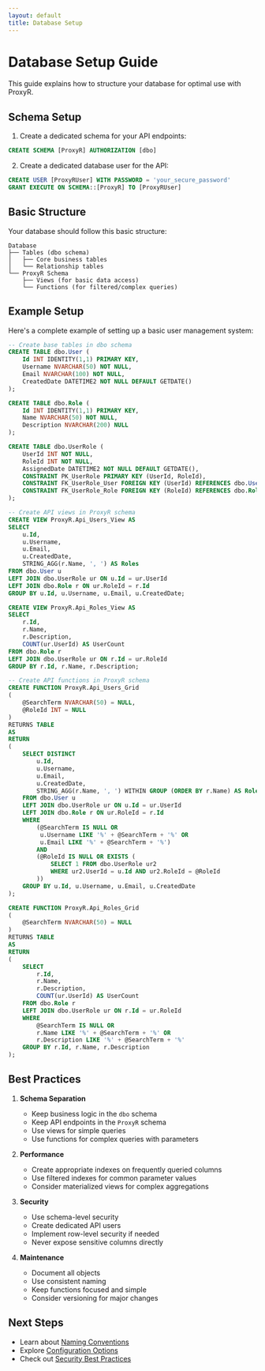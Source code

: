 ```yaml
---
layout: default
title: Database Setup
---
```


# Database Setup Guide

This guide explains how to structure your database for optimal use with ProxyR.

## Schema Setup

1. Create a dedicated schema for your API endpoints:

```sql
CREATE SCHEMA [ProxyR] AUTHORIZATION [dbo]
```

2. Create a dedicated database user for the API:

```sql
CREATE USER [ProxyRUser] WITH PASSWORD = 'your_secure_password'
GRANT EXECUTE ON SCHEMA::[ProxyR] TO [ProxyRUser]
```

## Basic Structure

Your database should follow this basic structure:

```
Database
├── Tables (dbo schema)
│   ├── Core business tables
│   └── Relationship tables
└── ProxyR Schema
    ├── Views (for basic data access)
    └── Functions (for filtered/complex queries)
```

## Example Setup

Here's a complete example of setting up a basic user management system:

```sql
-- Create base tables in dbo schema
CREATE TABLE dbo.User (
    Id INT IDENTITY(1,1) PRIMARY KEY,
    Username NVARCHAR(50) NOT NULL,
    Email NVARCHAR(100) NOT NULL,
    CreatedDate DATETIME2 NOT NULL DEFAULT GETDATE()
);

CREATE TABLE dbo.Role (
    Id INT IDENTITY(1,1) PRIMARY KEY,
    Name NVARCHAR(50) NOT NULL,
    Description NVARCHAR(200) NULL
);

CREATE TABLE dbo.UserRole (
    UserId INT NOT NULL,
    RoleId INT NOT NULL,
    AssignedDate DATETIME2 NOT NULL DEFAULT GETDATE(),
    CONSTRAINT PK_UserRole PRIMARY KEY (UserId, RoleId),
    CONSTRAINT FK_UserRole_User FOREIGN KEY (UserId) REFERENCES dbo.User(Id),
    CONSTRAINT FK_UserRole_Role FOREIGN KEY (RoleId) REFERENCES dbo.Role(Id)
);

-- Create API views in ProxyR schema
CREATE VIEW ProxyR.Api_Users_View AS
SELECT
    u.Id,
    u.Username,
    u.Email,
    u.CreatedDate,
    STRING_AGG(r.Name, ', ') AS Roles
FROM dbo.User u
LEFT JOIN dbo.UserRole ur ON u.Id = ur.UserId
LEFT JOIN dbo.Role r ON ur.RoleId = r.Id
GROUP BY u.Id, u.Username, u.Email, u.CreatedDate;

CREATE VIEW ProxyR.Api_Roles_View AS
SELECT
    r.Id,
    r.Name,
    r.Description,
    COUNT(ur.UserId) AS UserCount
FROM dbo.Role r
LEFT JOIN dbo.UserRole ur ON r.Id = ur.RoleId
GROUP BY r.Id, r.Name, r.Description;

-- Create API functions in ProxyR schema
CREATE FUNCTION ProxyR.Api_Users_Grid
(
    @SearchTerm NVARCHAR(50) = NULL,
    @RoleId INT = NULL
)
RETURNS TABLE
AS
RETURN
(
    SELECT DISTINCT
        u.Id,
        u.Username,
        u.Email,
        u.CreatedDate,
        STRING_AGG(r.Name, ', ') WITHIN GROUP (ORDER BY r.Name) AS Roles
    FROM dbo.User u
    LEFT JOIN dbo.UserRole ur ON u.Id = ur.UserId
    LEFT JOIN dbo.Role r ON ur.RoleId = r.Id
    WHERE
        (@SearchTerm IS NULL OR
         u.Username LIKE '%' + @SearchTerm + '%' OR
         u.Email LIKE '%' + @SearchTerm + '%')
        AND
        (@RoleId IS NULL OR EXISTS (
            SELECT 1 FROM dbo.UserRole ur2
            WHERE ur2.UserId = u.Id AND ur2.RoleId = @RoleId
        ))
    GROUP BY u.Id, u.Username, u.Email, u.CreatedDate
);

CREATE FUNCTION ProxyR.Api_Roles_Grid
(
    @SearchTerm NVARCHAR(50) = NULL
)
RETURNS TABLE
AS
RETURN
(
    SELECT
        r.Id,
        r.Name,
        r.Description,
        COUNT(ur.UserId) AS UserCount
    FROM dbo.Role r
    LEFT JOIN dbo.UserRole ur ON r.Id = ur.RoleId
    WHERE
        @SearchTerm IS NULL OR
        r.Name LIKE '%' + @SearchTerm + '%' OR
        r.Description LIKE '%' + @SearchTerm + '%'
    GROUP BY r.Id, r.Name, r.Description
);
```

## Best Practices

1. **Schema Separation**
   - Keep business logic in the `dbo` schema
   - Keep API endpoints in the `ProxyR` schema
   - Use views for simple queries
   - Use functions for complex queries with parameters

2. **Performance**
   - Create appropriate indexes on frequently queried columns
   - Use filtered indexes for common parameter values
   - Consider materialized views for complex aggregations

3. **Security**
   - Use schema-level security
   - Create dedicated API users
   - Implement row-level security if needed
   - Never expose sensitive columns directly

4. **Maintenance**
   - Document all objects
   - Use consistent naming
   - Keep functions focused and simple
   - Consider versioning for major changes

## Next Steps

- Learn about [Naming Conventions](./naming-conventions.html)
- Explore [Configuration Options](./configuration.html)
- Check out [Security Best Practices](./security.html)